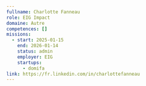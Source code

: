 ```yaml
---
fullname: Charlotte Fanneau
role: EIG Impact
domaine: Autre
competences: []
missions:
  - start: 2025-01-15
    end: 2026-01-14
    status: admin
    employer: EIG
    startups:
      - domifa
link: https://fr.linkedin.com/in/charlottefanneau
---
```

